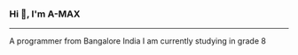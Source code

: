 ### Hi 👋, I'm A-MAX
<hr>
   
A programmer from Bangalore India 
I am currently studying in grade 8 
